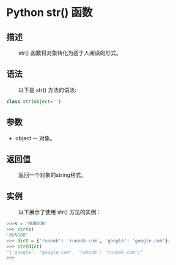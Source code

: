 # Python str() 函数
## 描述
&#160;&#160;&#160;&#160;&#160;&#160;&#160;&#160;str() 函数将对象转化为适于人阅读的形式。

## 语法
&#160;&#160;&#160;&#160;&#160;&#160;&#160;&#160;以下是 str() 方法的语法:

```python
class str(object='')
```

## 参数
- object -- 对象。

## 返回值
&#160;&#160;&#160;&#160;&#160;&#160;&#160;&#160;返回一个对象的string格式。

## 实例
&#160;&#160;&#160;&#160;&#160;&#160;&#160;&#160;以下展示了使用 str() 方法的实例：

```python
>>>s = 'RUNOOB'
>>> str(s)
'RUNOOB'
>>> dict = {'runoob': 'runoob.com', 'google': 'google.com'};
>>> str(dict)
"{'google': 'google.com', 'runoob': 'runoob.com'}"
>>>
```
